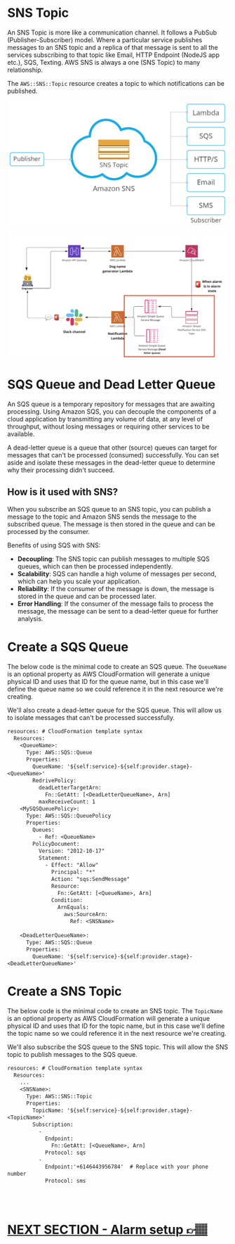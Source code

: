 # SNS Topic

An SNS Topic is more like a communication channel. It follows a PubSub (Publisher-Subscriber) model. Where a particular service publishes messages to an SNS topic and a replica of that message is sent to all the services subscribing to that topic like Email, HTTP Endpoint (NodeJS app etc.), SQS, Texting. AWS SNS is always a one (SNS Topic) to many relationship.

The `AWS::SNS::Topic` resource creates a topic to which notifications can be published.

![AWS SNS](sns-explained.png)

![image](project.png)

# SQS Queue and Dead Letter Queue

An SQS queue is a temporary repository for messages that are awaiting processing. Using Amazon SQS, you can decouple the components of a cloud application by transmitting any volume of data, at any level of throughput, without losing messages or requiring other services to be available.

A dead-letter queue is a queue that other (source) queues can target for messages that can't be processed (consumed) successfully. You can set aside and isolate these messages in the dead-letter queue to determine why their processing didn't succeed.

## How is it used with SNS?

When you subscribe an SQS queue to an SNS topic, you can publish a message to the topic and Amazon SNS sends the message to the subscribed queue. The message is then stored in the queue and can be processed by the consumer.

Benefits of using SQS with SNS:
- **Decoupling**: The SNS topic can publish messages to multiple SQS queues, which can then be processed independently.
- **Scalability**: SQS can handle a high volume of messages per second, which can help you scale your application.
- **Reliability**: If the consumer of the message is down, the message is stored in the queue and can be processed later.
- **Error Handling**: If the consumer of the message fails to process the message, the message can be sent to a dead-letter queue for further analysis.

# Create a SQS Queue
The below code is the minimal code to create an SQS queue. The `QueueName` is an optional property as AWS CloudFormation will generate a unique physical ID and uses that ID for the queue name, but in this case we'll define the queue name so we could reference it in the next resource we're creating. 

We'll also create a dead-letter queue for the SQS queue. This will allow us to isolate messages that can't be processed successfully.

```
resources: # CloudFormation template syntax
  Resources:
    <QueueName>:
      Type: AWS::SQS::Queue
      Properties: 
        QueueName: '${self:service}-${self:provider.stage}-<QueueName>'
        RedrivePolicy:
          deadLetterTargetArn:
            Fn::GetAtt: [<DeadLetterQueueName>, Arn]
          maxReceiveCount: 1
    <MySQSQueuePolicy>:
      Type: AWS::SQS::QueuePolicy
      Properties:
        Queues:
          - Ref: <QueueName>
        PolicyDocument:
          Version: "2012-10-17"
          Statement:
            - Effect: "Allow"
              Principal: "*"
              Action: "sqs:SendMessage"
              Resource: 
                Fn::GetAtt: [<QueueName>, Arn]
              Condition:
                ArnEquals:
                  aws:SourceArn: 
                    Ref: <SNSName>
                    
    <DeadLetterQueueName>: 
      Type: AWS::SQS::Queue
      Properties: 
        QueueName: '${self:service}-${self:provider.stage}-<DeadLetterQueueName>'
```

# Create a SNS Topic
The below code is the minimal code to create an SNS topic. The `TopicName` is an optional property as AWS CloudFormation will generate a unique physical ID and uses that ID for the topic name, but in this case we'll define the topic name so we could reference it in the next resource we're creating.

We'll also subscribe the SQS queue to the SNS topic. This will allow the SNS topic to publish messages to the SQS queue.

```
resources: # CloudFormation template syntax
  Resources:
    ...
    <SNSName>:
      Type: AWS::SNS::Topic
      Properties: 
        TopicName: '${self:service}-${self:provider.stage}-<TopicName>'
        Subscription:
          -
            Endpoint:
              Fn::GetAtt: [<QueueName>, Arn]
            Protocol: sqs
          -
            Endpoint:'+6146443956784'  # Replace with your phone number
            Protocol: sms
```
</br>
</br>

# [NEXT SECTION - Alarm setup 👉🏽](../03.5-alarm-setup/03.5-alarm-setup.md)
